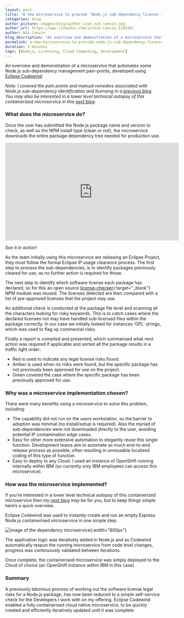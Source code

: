 ```yaml
---
layout: post
title: "A new microservice to provide ‘Node.js sub-dependency license insights’"
categories: blog
author_picture: images/blog/author_icon_nik_canvin.jpg
author_url: https://www.linkedin.com/in/nik-canvin-110326/
author: Nik Canvin
blog_description: "An overview and demonstration of a microservice that automates some Node.js sub-dependency management pain-points, developed using Eclipse Codewind. Note: I covered the pain points and manual..."
permalink: a-new-microservice-to-provide-node-js-sub-dependency-license-insights
duration: 3 minutes
tags: [Nodejs, Licensing, Cloud Computing, Development]
---
```


An overview and demonstration of a microservice that automates some Node.js sub-dependency management pain-points, developed using [Eclipse Codewind](http://ibm.biz/eclipse-cw01).

*Note: I covered the pain points and manual remedies associated with Node.js sub-dependency identification and licensing in a [previous blog](/codewind/checking-node-js-sub-dependencies-licenses-for-usage-and-redistribution). You may also be interested in a lower level technical autopsy of this containerized microservice in this [next blog](/codewind/a-technical-autopsy-of-a-containerized-node-js-dependency-insights-microservice-application).*

### What does the microservice do?
Once the user has submitted the Node.js package name and version to check, as well as the NPM install type (clean or not), the microservice downloads the entire package dependency tree needed for production use.

<div style="text-align: center;"><iframe width="560" height="315" src="https://www.youtube.com/embed/zUiVekFCs-w" frameborder="0" allow="accelerometer; autoplay; encrypted-media; gyroscope; picture-in-picture" allowfullscreen></iframe></div>

*See it in action!*

As the team initially using this microservice are releasing an Eclipse Project, they must follow the formal Eclipse IP usage clearance process. The first step to process the sub-dependencies, is to identify packages previously cleared for use, as no further action is required for those.

The next step to identify which software license each package has declared, so for this an open source [license-checker](https://www.npmjs.com/package/license-checker){:target="_blank"} NPM module was reused. The licenses detected are then compared with a list of pre-approved licenses that the project may use.

An additional check is conducted at the package file level and scanning all the characters looking for risky keywords. This is to catch cases where the declared licenses not may have handled sub-licensed files within the package correctly. In our case we initially looked for instances ‘GPL’ strings, which was used to flag up commercial risks.

Finally a report is compiled and presented, which summarised what next action was required if applicable and sorted all the package results in a traffic light order:
- Red is used to indicate any legal license risks found.
- Amber is used when no risks were found, but the specific package has not previously been approved for use on the project.
- Green covered the case where the specific package has been previously approved for use.

### Why was a microservice implementation chosen?
There were many benefits using a microservice to solve this problem, including:
- The capability did not run on the users workstation, so the barrier to adoption was minimal (no install/setup is required). Also the myriad of sub-dependencies were not downloaded directly to the user, avoiding potential IP contamination edge cases.
- Easy for other more extensive automation to elegantly reuse this single function. Development teams aim to automate as much end-to-end release process as possible, often resulting in unreusable localised coding of this type of function.
- Easy to deploy to any Cloud. I used an instance of OpenShift running internally within IBM (so currently only IBM employees can access this microservice).

### How was the microservice implemented?
If you’re interested in a lower level technical autopsy of this containerized microservice then my [next blog](/codewind/a-technical-autopsy-of-a-containerized-node-js-dependency-insights-microservice-application) may be for you, but to keep things simple here’s a quick overview.

Eclipse Codewind was used to instantly create and run an empty Express Node.js containerised microservice in one simple step.

![image of the dependency microservice](images/blog/newmicroservicedependencies_1.png){:width="800px"}

The application logic was iteratively added in Node.js and as Codewind automatically respun the running microservice from code level changes, progress was continuously validated between iterations.

Once complete, the containerised microservice was simply deployed to the Cloud of choice (an OpenShift instance within IBM in this case).

### Summary
A previously laborious process of working out the software license legal risks for a Node.js package, has now been reduced to a simple self-service check for the Developers I work with on my offering. Eclipse Codewind enabled a fully containerised cloud native microservice, to be quickly created and efficiently iteratively updated until it was complete.